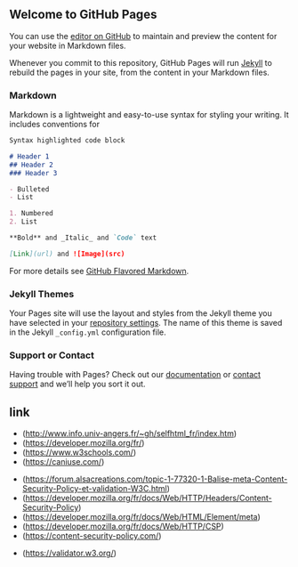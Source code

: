 ## Welcome to GitHub Pages

You can use the [editor on GitHub](https://github.com/cdegols/SiteWeb-Test/edit/master/README.md) to maintain and preview the content for your website in Markdown files.

Whenever you commit to this repository, GitHub Pages will run [Jekyll](https://jekyllrb.com/) to rebuild the pages in your site, from the content in your Markdown files.

### Markdown

Markdown is a lightweight and easy-to-use syntax for styling your writing. It includes conventions for

```markdown
Syntax highlighted code block

# Header 1
## Header 2
### Header 3

- Bulleted
- List

1. Numbered
2. List

**Bold** and _Italic_ and `Code` text

[Link](url) and ![Image](src)
```

For more details see [GitHub Flavored Markdown](https://guides.github.com/features/mastering-markdown/).

### Jekyll Themes

Your Pages site will use the layout and styles from the Jekyll theme you have selected in your [repository settings](https://github.com/cdegols/SiteWeb-Test/settings). The name of this theme is saved in the Jekyll `_config.yml` configuration file.

### Support or Contact

Having trouble with Pages? Check out our [documentation](https://help.github.com/categories/github-pages-basics/) or [contact support](https://github.com/contact) and we’ll help you sort it out.

## link
- (http://www.info.univ-angers.fr/~gh/selfhtml_fr/index.htm)
- (https://developer.mozilla.org/fr/)
- (https://www.w3schools.com/)
- (https://caniuse.com/)  

* (https://forum.alsacreations.com/topic-1-77320-1-Balise-meta-Content-Security-Policy-et-validation-W3C.html)
* (https://developer.mozilla.org/fr/docs/Web/HTTP/Headers/Content-Security-Policy)
* (https://developer.mozilla.org/fr/docs/Web/HTML/Element/meta)
* (https://developer.mozilla.org/fr/docs/Web/HTTP/CSP)
* (https://content-security-policy.com/)

- (https://validator.w3.org/)
